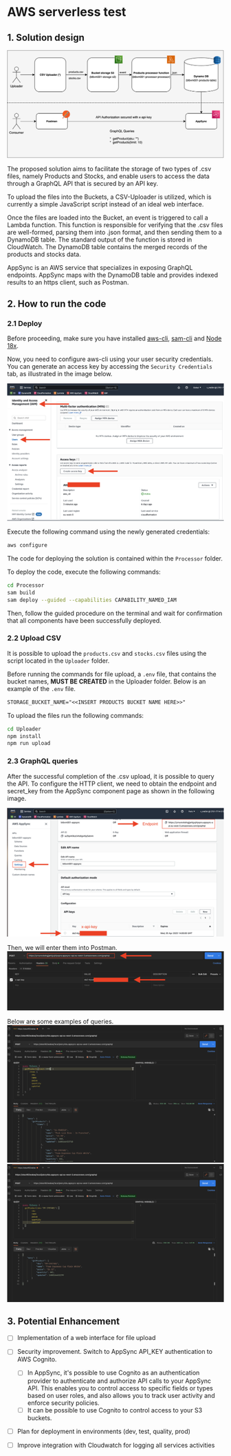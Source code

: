 # AWS serverless test

## 1. Solution design

![](img/architecture.png)

The proposed solution aims to facilitate the storage of two types of .csv files, namely Products and Stocks, and enable users to access the data through a GraphQL API that is secured by an API key.

To upload the files into the Buckets, a CSV-Uploader is utilized, which is currently a simple JavaScript script instead of an ideal web interface.

Once the files are loaded into the Bucket, an event is triggered to call a Lambda function. This function is responsible for verifying that the .csv files are well-formed, parsing them into .json format, and then sending them to a DynamoDB table. The standard output of the function is stored in CloudWatch. The DynamoDB table contains the merged records of the products and stocks data.

AppSync is an AWS service that specializes in exposing GraphQL endpoints. AppSync maps with the DynamoDB table and provides indexed results to an https client, such as Postman.

## 2. How to run the code

### 2.1 Deploy 
Before proceeding, make sure you have installed 
[aws-cli](https://docs.aws.amazon.com/cli/latest/userguide/getting-started-install.html), [sam-cli](https://docs.aws.amazon.com/serverless-application-model/latest/developerguide/install-sam-cli.html) and [Node 18x](https://nodejs.org/en).

Now, you need to configure aws-cli using your user security credentials. You can generate an access key by accessing the ```Security Credentials``` tab, as illustrated in the image below.

![](./img/user_cred.png)

Execute the following command using the newly generated credentials:

```bash
aws configure
```

 The code for deploying the solution is contained within the ```Processor``` folder.

To deploy the code, execute the following commands:

```bash
cd Processor
sam build
sam deploy --guided --capabilities CAPABILITY_NAMED_IAM
```

Then, follow the guided procedure on the terminal and wait for confirmation that all components have been successfully deployed.

### 2.2 Upload CSV
It is possible to upload the ```products.csv``` and ```stocks.csv``` files using the script located in the ```Uploader``` folder.

Before running the commands for file upload, a ```.env``` file, that contains the bucket names, **MUST BE CREATED** in the Uploader folder. Below is an example of the ```.env``` file.

```txt
STORAGE_BUCKET_NAME="<<INSERT PRODUCTS BUCKET NAME HERE>>"
```

To upload the files run the following commands:
```bash 
cd Uploader
npm install
npm run upload
```

### 2.3 GraphQL queries

After the successful completion of the .csv upload, it is possible to query the API. To configure the HTTP client, we need to obtain the endpoint and secret_key from the AppSync component page as shown in the following image. 

![](./img/app_sync_cred.png)

Then, we will enter them into Postman. 
![](./img/postman_cred.png)

Below are some examples of queries.
![](./img/postman_call_1.png)
![](./img/postman_call_2.png)



## 3. Potential Enhancement
- [ ] Implementation of a web interface for file upload
- [ ] Security improvement. Switch to AppSync API_KEY authentication to AWS Cognito. 
  - [ ] In AppSync, it's possible to use Cognito as an authentication provider to authenticate and authorize API calls to your AppSync API. This enables you to control access to specific fields or types based on user roles, and also allows you to track user activity and enforce security policies. 
  - [ ] It can be possible to use Cognito to control access to your S3 buckets.
- [ ] Plan for deployment in environments (dev, test, quality, prod)
- [ ] Improve integration with Cloudwatch for logging all services activities





